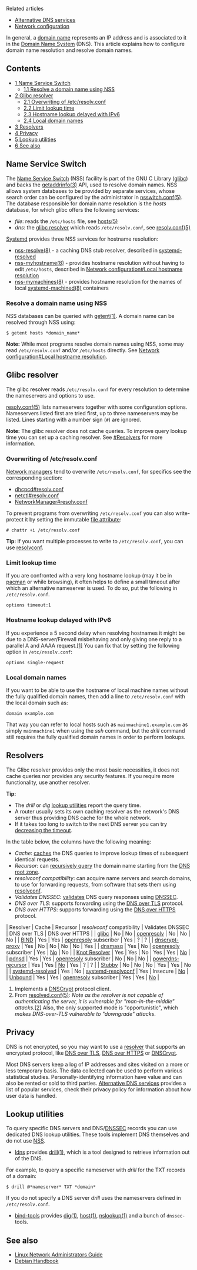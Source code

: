 Related articles

*   [Alternative DNS services](/index.php/Alternative_DNS_services "Alternative DNS services")
*   [Network configuration](/index.php/Network_configuration "Network configuration")

In general, a [domain name](https://en.wikipedia.org/wiki/Domain_name "wikipedia:Domain name") represents an IP address and is associated to it in the [Domain Name System](https://en.wikipedia.org/wiki/Domain_Name_System "wikipedia:Domain Name System") (DNS). This article explains how to configure domain name resolution and resolve domain names.

## Contents

*   [1 Name Service Switch](#Name_Service_Switch)
    *   [1.1 Resolve a domain name using NSS](#Resolve_a_domain_name_using_NSS)
*   [2 Glibc resolver](#Glibc_resolver)
    *   [2.1 Overwriting of /etc/resolv.conf](#Overwriting_of_.2Fetc.2Fresolv.conf)
    *   [2.2 Limit lookup time](#Limit_lookup_time)
    *   [2.3 Hostname lookup delayed with IPv6](#Hostname_lookup_delayed_with_IPv6)
    *   [2.4 Local domain names](#Local_domain_names)
*   [3 Resolvers](#Resolvers)
*   [4 Privacy](#Privacy)
*   [5 Lookup utilities](#Lookup_utilities)
*   [6 See also](#See_also)

## Name Service Switch

The [Name Service Switch](https://en.wikipedia.org/wiki/Name_Service_Switch "wikipedia:Name Service Switch") (NSS) facility is part of the GNU C Library ([glibc](https://www.archlinux.org/packages/?name=glibc)) and backs the [getaddrinfo(3)](https://jlk.fjfi.cvut.cz/arch/manpages/man/getaddrinfo.3) API, used to resolve domain names. NSS allows system databases to be provided by separate services, whose search order can be configured by the administrator in [nsswitch.conf(5)](https://jlk.fjfi.cvut.cz/arch/manpages/man/nsswitch.conf.5). The database responsible for domain name resolution is the *hosts* database, for which glibc offers the following services:

*   *file*: reads the `/etc/hosts` file, see [hosts(5)](https://jlk.fjfi.cvut.cz/arch/manpages/man/hosts.5)
*   *dns*: the [glibc resolver](#Glibc_resolver) which reads `/etc/resolv.conf`, see [resolv.conf(5)](https://jlk.fjfi.cvut.cz/arch/manpages/man/resolv.conf.5)

[Systemd](/index.php/Systemd "Systemd") provides three NSS services for hostname resolution:

*   [nss-resolve(8)](https://jlk.fjfi.cvut.cz/arch/manpages/man/nss-resolve.8) - a caching DNS stub resolver, described in [systemd-resolved](/index.php/Systemd-resolved "Systemd-resolved")
*   [nss-myhostname(8)](https://jlk.fjfi.cvut.cz/arch/manpages/man/nss-myhostname.8) - provides hostname resolution without having to edit `/etc/hosts`, described in [Network configuration#Local hostname resolution](/index.php/Network_configuration#Local_hostname_resolution "Network configuration")
*   [nss-mymachines(8)](https://jlk.fjfi.cvut.cz/arch/manpages/man/nss-mymachines.8) - provides hostname resolution for the names of local [systemd-machined(8)](https://jlk.fjfi.cvut.cz/arch/manpages/man/systemd-machined.8) containers

### Resolve a domain name using NSS

NSS databases can be queried with [getent(1)](https://jlk.fjfi.cvut.cz/arch/manpages/man/getent.1). A domain name can be resolved through NSS using:

```
$ getent hosts *domain_name*

```

**Note:** While most programs resolve domain names using NSS, some may read `/etc/resolv.conf` and/or `/etc/hosts` directly. See [Network configuration#Local hostname resolution](/index.php/Network_configuration#Local_hostname_resolution "Network configuration").

## Glibc resolver

The glibc resolver reads `/etc/resolv.conf` for every resolution to determine the nameservers and options to use.

[resolv.conf(5)](https://jlk.fjfi.cvut.cz/arch/manpages/man/resolv.conf.5) lists nameservers together with some configuration options. Nameservers listed first are tried first, up to three nameservers may be listed. Lines starting with a number sign (`#`) are ignored.

**Note:** The glibc resolver does not cache queries. To improve query lookup time you can set up a caching resolver. See [#Resolvers](#Resolvers) for more information.

### Overwriting of /etc/resolv.conf

[Network managers](/index.php/Network_manager "Network manager") tend to overwrite `/etc/resolv.conf`, for specifics see the corresponding section:

*   [dhcpcd#resolv.conf](/index.php/Dhcpcd#resolv.conf "Dhcpcd")
*   [netctl#resolv.conf](/index.php/Netctl#resolv.conf "Netctl")
*   [NetworkManager#resolv.conf](/index.php/NetworkManager#resolv.conf "NetworkManager")

To prevent programs from overwriting `/etc/resolv.conf` you can also write-protect it by setting the immutable [file attribute](/index.php/File_attribute "File attribute"):

```
# chattr +i /etc/resolv.conf

```

**Tip:** If you want multiple processes to write to `/etc/resolv.conf`, you can use [resolvconf](/index.php/Resolvconf "Resolvconf").

### Limit lookup time

If you are confronted with a very long hostname lookup (may it be in [pacman](/index.php/Pacman "Pacman") or while browsing), it often helps to define a small timeout after which an alternative nameserver is used. To do so, put the following in `/etc/resolv.conf`.

```
options timeout:1

```

### Hostname lookup delayed with IPv6

If you experience a 5 second delay when resolving hostnames it might be due to a DNS-server/Firewall misbehaving and only giving one reply to a parallel A and AAAA request.[[1]](https://udrepper.livejournal.com/20948.html) You can fix that by setting the following option in `/etc/resolv.conf`:

```
options single-request

```

### Local domain names

If you want to be able to use the hostname of local machine names without the fully qualified domain names, then add a line to `/etc/resolv.conf` with the local domain such as:

```
domain example.com

```

That way you can refer to local hosts such as `mainmachine1.example.com` as simply `mainmachine1` when using the *ssh* command, but the *drill* command still requires the fully qualified domain names in order to perform lookups.

## Resolvers

The Glibc resolver provides only the most basic necessities, it does not cache queries nor provides any security features. If you require more functionality, use another resolver.

**Tip:**

*   The *drill* or *dig* [lookup utilities](#Lookup_utilities) report the query time.
*   A router usually sets its own caching resolver as the network's DNS server thus providing DNS cache for the whole network.
*   If it takes too long to switch to the next DNS server you can try [decreasing the timeout](#Limit_lookup_time).

In the table below, the columns have the following meaning:

*   *Cache*: [caches](https://en.wikipedia.org/wiki/Name_server#Caching_name_server "wikipedia:Name server") the DNS queries to improve lookup times of subsequent identical requests.
*   *Recursor*: can [recursively query](https://en.wikipedia.org/wiki/Name_server#Recursive_query "wikipedia:Name server") the domain name starting from the [DNS root zone](https://en.wikipedia.org/wiki/DNS_root_zone "wikipedia:DNS root zone").
*   *resolvconf compatibility*: can acquire name servers and search domains, to use for forwarding requests, from software that sets them using [resolvconf](/index.php/Resolvconf "Resolvconf").
*   *Validates DNSSEC*: [validates](https://en.wikipedia.org/wiki/Domain_Name_System_Security_Extensions#The_lookup_procedure "wikipedia:Domain Name System Security Extensions") DNS query responses using [DNSSEC](/index.php/DNSSEC "DNSSEC").
*   *DNS over TLS*: supports forwarding using the [DNS over TLS](https://en.wikipedia.org/wiki/DNS_over_TLS "wikipedia:DNS over TLS") protocol.
*   *DNS over HTTPS*: supports forwarding using the [DNS over HTTPS](https://en.wikipedia.org/wiki/DNS_over_HTTPS "wikipedia:DNS over HTTPS") protocol.

| Resolver | Cache | Recursor | *resolvconf* compatibility | Validates DNSSEC | DNS over TLS | DNS over HTTPS |
| [glibc](#Glibc_resolver) | No | No | [openresolv](/index.php/Openresolv "Openresolv") | No | No | No |
| [BIND](/index.php/BIND "BIND") | Yes | Yes | [openresolv](/index.php/Openresolv "Openresolv") subscriber | Yes | ? | ? |
| [dnscrypt-proxy](/index.php/Dnscrypt-proxy "Dnscrypt-proxy") | Yes | No | No | No | No | Yes |
| [dnsmasq](/index.php/Dnsmasq "Dnsmasq") | Yes | No | [openresolv](/index.php/Openresolv "Openresolv") subscriber | Yes | [No](http://lists.thekelleys.org.uk/pipermail/dnsmasq-discuss/2018q2/012131.html) | No |
| [Knot Resolver](/index.php/Knot_Resolver "Knot Resolver") | Yes | Yes | No | Yes | Yes | [No](https://gitlab.labs.nic.cz/knot/knot-resolver/issues/243) |
| [pdnsd](/index.php/Pdnsd "Pdnsd") | Yes | Yes | [openresolv](/index.php/Openresolv "Openresolv") subscriber | No | No | No |
| [powerdns-recursor](https://www.archlinux.org/packages/?name=powerdns-recursor) | Yes | Yes | [No](https://roy.marples.name/projects/openresolv/config#pdns_recursor) | Yes | ? | ? |
| [Stubby](/index.php/Stubby "Stubby") | No | No | No | Yes | Yes | No |
| [systemd-resolved](/index.php/Systemd-resolved "Systemd-resolved") | Yes | No | [systemd-resolvconf](/index.php/Systemd-resolvconf "Systemd-resolvconf") | Yes | Insecure | [No](https://github.com/systemd/systemd/issues/8639) |
| [Unbound](/index.php/Unbound "Unbound") | Yes | Yes | [openresolv](/index.php/Openresolv "Openresolv") subscriber | Yes | Yes | [No](https://nlnetlabs.nl/bugs-script/show_bug.cgi?id=1200) |

1.  Implements a [DNSCrypt](https://en.wikipedia.org/wiki/DNSCrypt "wikipedia:DNSCrypt") protocol client.
2.  From [resolved.conf(5)](https://jlk.fjfi.cvut.cz/arch/manpages/man/resolved.conf.5): *Note as the resolver is not capable of authenticating the server, it is vulnerable for "man-in-the-middle" attacks.*[[2]](https://github.com/systemd/systemd/issues/9397) Also, the only supported mode is "opportunistic", which *makes DNS-over-TLS vulnerable to "downgrade" attacks*.

## Privacy

DNS is not encrypted, so you may want to use a [resolver](#Resolvers) that supports an encrypted protocol, like [DNS over TLS](https://en.wikipedia.org/wiki/DNS_over_TLS "wikipedia:DNS over TLS"), [DNS over HTTPS](https://en.wikipedia.org/wiki/DNS_over_HTTPS "wikipedia:DNS over HTTPS") or [DNSCrypt](https://en.wikipedia.org/wiki/DNSCrypt "wikipedia:DNSCrypt").

Most DNS servers keep a log of IP addresses and sites visited on a more or less temporary basis. The data collected can be used to perform various statistical studies. Personally-identifying information have value and can also be rented or sold to third parties. [Alternative DNS services](/index.php/Alternative_DNS_services "Alternative DNS services") provides a list of popular services, check their privacy policy for information about how user data is handled.

## Lookup utilities

To query specific DNS servers and DNS/[DNSSEC](/index.php/DNSSEC "DNSSEC") records you can use dedicated DNS lookup utilities. These tools implement DNS themselves and do not use [NSS](#Name_Service_Switch).

*   [ldns](https://www.archlinux.org/packages/?name=ldns) provides [drill(1)](https://jlk.fjfi.cvut.cz/arch/manpages/man/drill.1), which is a tool designed to retrieve information out of the DNS.

For example, to query a specific nameserver with *drill* for the TXT records of a domain:

```
$ drill @*nameserver* TXT *domain*

```

If you do not specify a DNS server *drill* uses the nameservers defined in `/etc/resolv.conf`.

*   [bind-tools](https://www.archlinux.org/packages/?name=bind-tools) provides [dig(1)](https://jlk.fjfi.cvut.cz/arch/manpages/man/dig.1), [host(1)](https://jlk.fjfi.cvut.cz/arch/manpages/man/host.1), [nslookup(1)](https://jlk.fjfi.cvut.cz/arch/manpages/man/nslookup.1) and a bunch of `dnssec-` tools.

## See also

*   [Linux Network Administrators Guide](https://www.tldp.org/LDP/nag2/x-087-2-resolv.html)
*   [Debian Handbook](https://www.debian.org/doc/manuals/debian-handbook/sect.hostname-name-service.en.html#sect.name-resolution)